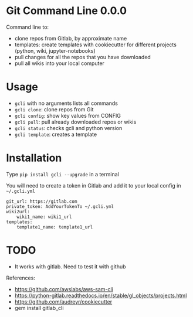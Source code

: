 # Git Command Line 0.0.0

Command line to:

- clone repos from Gitlab, by approximate name
- templates: create templates with cookiecutter for different projects (python, wiki, jupyter-notebooks)
- pull changes for all the repos that you have downloaded
- pull all wikis into your local computer

# Usage

- `gcli` with no arguments lists all commands
- `gcli clone`: clone repos from Git
- `gcli config`: show key values from CONFIG
- `gcli pull`: pull already downloaded repos or wikis
- `gcli status`: checks gcli and python version
- `gcli template`: creates a template

# Installation

Type `pip install gcli --upgrade` in a terminal

You will need to create a token in Gitlab and add it to your local config in `~/.gcli.yml`

```
git_url: https://gitlab.com
private_token: AddYourTokenTo ~/.gcli.yml
wiki2url:
    wiki1_name: wiki1_url
templates:
    template1_name: template1_url

```

# TODO

- It works with gitlab. Need to test it with github

References:

- https://github.com/awslabs/aws-sam-cli
- https://python-gitlab.readthedocs.io/en/stable/gl_objects/projects.html
- https://github.com/audreyr/cookiecutter
- gem install gitlab_cli

